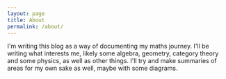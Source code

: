 ```yaml
---
layout: page
title: About
permalink: /about/
---
```


I'm writing this blog as a way of documenting my maths journey. I'll be writing what interests me, likely some algebra, geometry, category theory and some physics, as well as other things. I'll try and make summaries of areas for my own sake as well, maybe with some diagrams. 




